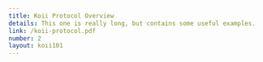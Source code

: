 ```yaml
---
title: Koii Protocol Overview
details: This one is really long, but contains some useful examples.
link: /koii-protocol.pdf
number: 2
layout: koii101
---
```

